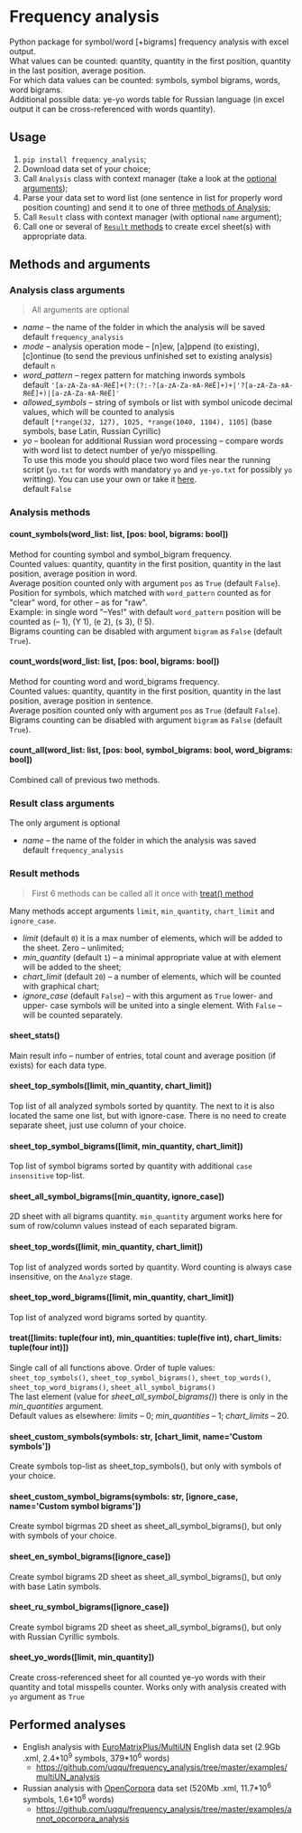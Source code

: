 ﻿# Frequency analysis

Python package for symbol/word [+bigrams] frequency analysis with excel output.
<br>What values can be counted: quantity, quantity in the first position, quantity in the last position, average position.
<br>For which data values can be counted: symbols, symbol bigrams, words, word bigrams.
<br>Additional possible data: ye-yo words table for Russian language (in excel output it can be cross-referenced with words quantity).

## Usage

1. <code>pip install frequency_analysis</code>;
2. Download data set of your choice;
3. Call <code>Analysis</code> class with context manager (take a look at the [optional arguments](#analysis-class-arguments));
4. Parse your data set to word list (one sentence in list for properly word position counting) and send it to one of three [methods of Analysis](#analysis-methods);
5. Call <code>Result</code> class with context manager (with optional <code>name</code> argument);
6. Call one or several of [<code>Result</code> methods](#result-methods) to create excel sheet(s) with appropriate data.

## Methods and arguments

### Analysis class arguments

> All arguments are optional

* *name* – the name of the folder in which the analysis will be saved
<br>default <code>frequency_analysis</code>
* *mode* – analysis operation mode – [n]ew, [a]ppend (to existing), [c]ontinue (to send the previous unfinished set to existing analysis)
<br>default <code>n</code>
* *word_pattern* – regex pattern for matching inwords symbols
<br>default <code>'[a-zA-Zа-яА-ЯёЁ]+(?:(?:-?[a-zA-Zа-яА-ЯёЁ]+)+|\'?[a-zA-Zа-яА-ЯёЁ]+)|[a-zA-Zа-яА-ЯёЁ]'</code>
* *allowed_symbols* – string of symbols or list with symbol unicode decimal values, which will be counted to analysis 
<br>default <code>[\*range(32, 127), 1025, \*range(1040, 1104), 1105]</code> (base symbols, base Latin, Russian Cyrillic)
* *yo* – boolean for additional Russian word processing – compare words with word list to detect number of ye/yo misspelling.
<br>To use this mode you should place two word files near the running script (<code>yo.txt</code> for words with mandatory <code>yo</code> and <code>ye-yo.txt</code> for possibly <code>yo</code> writting). You can use your own or take it [here](https://github.com/uqqu/yo_dict).
<br>default <code>False</code>

### Analysis methods

#### count_symbols(word_list: list, [pos: bool, bigrams: bool])
Method for counting symbol and symbol_bigram frequency.
<br>Counted values: quantity, quantity in the first position, quantity in the last position, average position in word.
<br>Average position counted only with argument <code>pos</code> as <code>True</code> (default <code>False</code>). 
<br>Position for symbols, which matched with <code>word_pattern</code> counted as for "clear" word, for other – as for "raw".
<br>Example: in single word "–Yes!" with default <code>word_pattern</code> position will be counted as (– 1), (Y 1), (e 2), (s 3), (! 5).
<br>Bigrams counting can be disabled with argument <code>bigram</code> as <code>False</code> (default <code>True</code>).

#### count_words(word_list: list, [pos: bool, bigrams: bool])
Method for counting word and word_bigrams frequency. 
<br>Counted values: quantity, quantity in the first position, quantity in the last position, average position in sentence.
<br>Average position counted only with argument <code>pos</code> as <code>True</code> (default <code>False</code>). 
<br>Bigrams counting can be disabled with argument <code>bigram</code> as <code>False</code> (default <code>True</code>).

#### count_all(word_list: list, [pos: bool, symbol_bigrams: bool, word_bigrams: bool])
Combined call of previous two methods.

### Result class arguments

The only argument is optional
* *name* – the name of the folder in which the analysis was saved
<br>default <code>frequency_analysis</code>

### Result methods

> First 6 methods can be called all it once with <a href="#treat">treat() method</a>

Many methods accept arguments <code>limit</code>, <code>min_quantity</code>, <code>chart_limit</code> and <code>ignore_case</code>.
* *limit* (default <code>0</code>) it is a max number of elements, which will be added to the sheet. Zero – unlimited;
* *min_quantity* (default <code>1</code>) – a minimal appropriate value at with element will be added to the sheet;
* *chart_limit* (default <code>20</code>) – a number of elements, which will be counted with graphical chart;
* *ignore_case* (default <code>False</code>) – with this argument as <code>True</code> lower- and upper- case symbols will be united into a single element. With <code>False</code> – will be counted separately.

#### sheet_stats()
Main result info – number of entries, total count and average position (if exists) for each data type.

#### sheet_top_symbols([limit, min_quantity, chart_limit])
Top list of all analyzed symbols sorted by quantity. The next to it is also located the same one list, but with ignore-case. There is no need to create separate sheet, just use column of your choice.

#### sheet_top_symbol_bigrams([limit, min_quantity, chart_limit])
Top list of symbol bigrams sorted by quantity with additional <code>case insensitive</code> top-list.

#### sheet_all_symbol_bigrams([min_quantity, ignore_case])
2D sheet with all bigrams quantity. <code>min_quantity</code> argument works here for sum of row/column values instead of each separated bigram.

#### sheet_top_words([limit, min_quantity, chart_limit])
Top list of analyzed words sorted by quantity. Word counting is always case insensitive, on the <code>Analyze</code> stage.

#### sheet_top_word_bigrams([limit, min_quantity, chart_limit])
Top list of analyzed word bigrams sorted by quantity.

#### treat([limits: tuple(four int), min_quantities: tuple(five int), chart_limits: tuple(four int)])
Single call of all functions above. Order of tuple values: <code>sheet_top_symbols()</code>, <code>sheet_top_symbol_bigrams()</code>, <code>sheet_top_words()</code>, <code>sheet_top_word_bigrams()</code>, <code>sheet_all_symbol_bigrams()</code>
<br>The last element (value for *sheet_all_symbol_bigrams()*) there is only in the *min_quantities* argument.
<br>Default values as elsewhere: *limits* – 0; *min_quantities* – 1; *chart_limits* – 20.

#### sheet_custom_symbols(symbols: str, [chart_limit, name='Custom symbols'])
Create symbols top-list as sheet_top_symbols(), but only with symbols of your choice.

#### sheet_custom_symbol_bigrams(symbols: str, [ignore_case, name='Custom symbol bigrams'])
Create symbol bigrmas 2D sheet as sheet_all_symbol_bigrams(), but only with symbols of your choice.

#### sheet_en_symbol_bigrams([ignore_case])
Create symbol bigrams 2D sheet as sheet_all_symbol_bigrams(), but only with base Latin symbols.

#### sheet_ru_symbol_bigrams([ignore_case])
Create symbol bigrams 2D sheet as sheet_all_symbol_bigrams(), but only with Russian Cyrillic symbols.

#### sheet_yo_words([limit, min_quantity])
Create cross-referenced sheet for all counted ye-yo words with their quantity and total misspells counter. Works only with analysis created with <code>yo</code> argument as <code>True</code>

## Performed analyses

* English analysis with [EuroMatrixPlus/MultiUN](http://www.euromatrixplus.net/multi-un/) English data set (2.9Gb .xml, 2.4\*10<sup>9</sup> symbols, 379\*10<sup>6</sup> words)
	* https://github.com/uqqu/frequency_analysis/tree/master/examples/multiUN_analysis
* Russian analysis with [OpenCorpora](http://opencorpora.org/) data set (520Mb .xml, 11.7\*10<sup>6</sup> symbols, 1.6\*10<sup>6</sup> words)
	* https://github.com/uqqu/frequency_analysis/tree/master/examples/annot_opcorpora_analysis